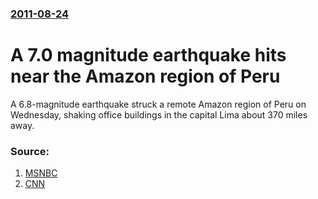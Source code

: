 ### [2011-08-24](/news/2011/08/24/index.md)

# A 7.0 magnitude earthquake hits near the Amazon region of Peru 

A 6.8-magnitude earthquake struck a remote Amazon region of Peru on Wednesday, shaking office buildings in the capital Lima about 370 miles away.


### Source:

1. [MSNBC](http://www.msnbc.msn.com/id/44259858/ns/world_news-americas/)
2. [CNN](http://www.cnn.com/2011/WORLD/americas/08/24/peru.earthquake/index.html?hpt=hp_t2)
